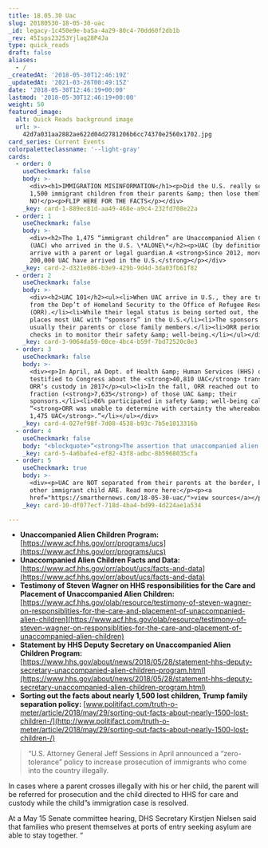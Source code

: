 ```yaml
---
title: 18.05.30 Uac
slug: 20180530-18-05-30-uac
_id: legacy-1c450e9e-ba5a-4a29-80c4-70dd60f2db1b
_rev: 45Isps23253Yjlaq28P4Ja
type: quick_reads
draft: false
aliases:
  - /
_createdAt: '2018-05-30T12:46:19Z'
_updatedAt: '2021-03-26T00:49:15Z'
date: '2018-05-30T12:46:19+00:00'
lastmod: '2018-05-30T12:46:19+00:00'
weight: 50
featured_image:
  alt: Quick Reads background image
  url: >-
    42d7a031aa2882ae622d04d2781206b6cc74370e2560x1702.jpg
card_series: Current Events
colorpaletteclassname: '--light-gray'
cards:
  - order: 0
    useCheckmark: false
    body: >-
      <div><h1>IMMIGRATION MISINFORMATION</h1><p>Did the U.S. really separate
      1,500 immigrant children from their parents &amp; then lose them?
      NO!</p><p>FLIP HERE FOR THE FACTS</p></div>
    _key: card-1-889ec81d-aa49-468e-a9c4-232fd708e22a
  - order: 1
    useCheckmark: false
    body: >-
      <div><h2>The 1,475 “immigrant children” are Unaccompanied Alien Children
      (UAC) who arrived in the U.S. \*ALONE\*</h2><p>UAC (by definition) do NOT
      arrive with a parent or legal guardian.A <strong>Since 2012, more than
      200,000 UAC have arrived in the U.S.</strong></p></div>
    _key: card-2-d321e086-b3e9-429b-9d4d-3da03fb61f82
  - order: 2
    useCheckmark: false
    body: >-
      <div><h2>UAC 101</h2><ul><li>When UAC arrive in U.S., they are transferred
      from the Dep’t of Homeland Security to the Office of Refugee Resettlement
      (ORR).</li><li>While their legal status is being sorted out, the ORR
      places most UAC with “sponsors” in the U.S.</li><li>The sponsors are
      usually their parents or close family members.</li><li>ORR periodically
      checks in to monitor their safety &amp; well-being.</li></ul></div>
    _key: card-3-9064da59-08ce-4bc4-b59f-7bd72520c8e3
  - order: 3
    useCheckmark: false
    body: >-
      <div><p>In April, aA Dept. of Health &amp; Human Services (HHS) official
      testified to Congress about the <strong>40,810 UAC</strong> transferred to
      ORR’s custody in 2017</p><ul><li>In the fall, ORR reached out to a
      fraction (<strong>7,635</strong>) of those UAC &amp; their
      sponsors.</li><li>86% participated in safety &amp; well-being calls, but
      “<strong>ORR was unable to determine with certainty the whereabouts of
      1,475 UAC</strong>.”</li></ul></div>
    _key: card-4-027ef98f-7d08-4538-b93c-7b5e1013316b
  - order: 4
    useCheckmark: false
    body: "<blockquote>“<strong>The assertion that unaccompanied alien children (UAC) are a\x18lost’ is completely false</strong>. … These children are not a\x18lost’; their sponsors a\x14 who … in all cases have been vetted for criminality and ability to provide for thema\x14 simply did not respond or could not be reached when this voluntary call was made.”<br><br><br><br>HHS Deputy Secretary Eric Hargan, May 28 statement</blockquote>"
    _key: card-5-4a6bafe4-ef82-43f8-adbc-8b5968035cfa
  - order: 5
    useCheckmark: true
    body: >-
      <div><p>UAC are NOT separated from their parents at the border, but many
      other immigrant child ARE. Read more here:</p><p><a
      href="https://smarthernews.com/18-05-30-uac/">view sources</a></p></div>
    _key: card-10-df077ecf-718d-4ba4-bd99-4d224ae1a534

---
```

* **Unaccompanied Alien Children Program:** [https://www.acf.hhs.gov/orr/programs/ucs](https://www.acf.hhs.gov/orr/programs/ucs)
* **Unaccompanied Alien Children Facts and Data:** [https://www.acf.hhs.gov/orr/about/ucs/facts-and-data](https://www.acf.hhs.gov/orr/about/ucs/facts-and-data)
* **Testimony of Steven Wagner on HHS responsibilities for the Care and Placement of Unaccompanied Alien Children:** [https://www.acf.hhs.gov/olab/resource/testimony-of-steven-wagner-on-responsiblities-for-the-care-and-placement-of-unaccompanied-alien-children](https://www.acf.hhs.gov/olab/resource/testimony-of-steven-wagner-on-responsiblities-for-the-care-and-placement-of-unaccompanied-alien-children)
* **Statement by HHS Deputy Secretary on Unaccompanied Alien Children Program:** [https://www.hhs.gov/about/news/2018/05/28/statement-hhs-deputy-secretary-unaccompanied-alien-children-program.html](https://www.hhs.gov/about/news/2018/05/28/statement-hhs-deputy-secretary-unaccompanied-alien-children-program.html)
* **Sorting out the facts about nearly 1,500 lost children, Trump family separation policy:** [www.politifact.com/truth-o-meter/article/2018/may/29/sorting-out-facts-about-nearly-1500-lost-children-/](http://www.politifact.com/truth-o-meter/article/2018/may/29/sorting-out-facts-about-nearly-1500-lost-children-/)

> “U.S. Attorney General Jeff Sessions in April announced a “zero-tolerance” policy to increase prosecution of immigrants who come into the country illegally.  
  
  
  
In cases where a parent crosses illegally with his or her child, the parent will be referred for prosecution and the child directed to HHS for care and custody while the child”s immigration case is resolved.  
  
  
  
At a May 15 Senate committee hearing, DHS Secretary Kirstjen Nielsen said that families who present themselves at ports of entry seeking asylum are able to stay together. “